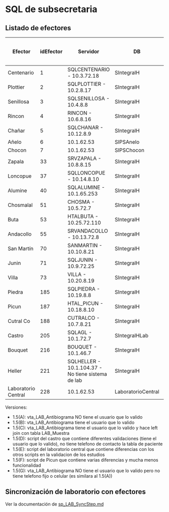 # SQL de subsecretaria

## Listado de efectores

| Efector | idEfector | Servidor | DB | Version de scripts de migración |
|---------|-----------|----------|----|---------------------------------|
| Centenario | 1 |	SQLCENTENARIO - 10.3.72.18	| SIntegralH | 1.5(A) ✓|
| Plottier | 2|SQLPLOTTIER - 10.2.8.17 |SIntegralH| 1.5(B) ✓|
| Senillosa | 3	|SQLSENILLOSA	- 10.4.8.8 |SIntegralH | 1.5(C) ✓ |
| Rincon | 4|	RINCON - 10.6.8.16	|SIntegralH | 1.5(B) ✓|
| Chañar | 5|	SQLCHANAR - 10.12.8.9	|SIntegralH| 1.5(B) ✓|
| Añelo | 6	|10.1.62.53	|SIPSAnelo| 1.5(B) ✓|
| Chocon |7	|10.1.62.53	|SIPSChocon| 1.5(B) ✓|
| Zapala | 33	|SRVZAPALA	- 10.8.8.15 |SIntegralH| 1.5(A) ✓|
| Loncopue | 37	|SQLLONCOPUE - 10.14.8.10	|SIntegralH | |
| Alumine | 40|	SQLALUMINE	- 10.1.65.253 |SIntegralH| |
| Chosmalal | 51|	CHOSMA - 10.5.72.7	|SIntegralH | 1.5(B) ✓|
| Buta | 53	|HTALBUTA	- 10.25.72.110 |SIntegralH | 1.5(G) ✓|
| Andacollo | 55|	SRVANDACOLLO	- 10.13.72.8 |SIntegralH |1.5(B) ✓|
| San Martín | 70	|SANMARTIN - 10.10.8.21	| SIntegralH | 1.5(A) ✓|
| Junin | 71|	SQLJUNIN - 10.9.72.25 |SIntegralH | 1.5(A) ✓|
| Villa | 73|	VILLA	- 10.20.8.19 |SIntegralH | 1.5(A) ✓|
| Piedra | 185	| SQLPIEDRA	- 10.19.8.8 |SIntegralH | 1.5(A) ✓|
| Picun | 187	|HTAL_PICUN	- 10.18.8.10 |SIntegralH | 1.5(F) ✓|
| Cutral Co | 188	|CUTRALCO	- 10.7.8.21|SIntegralH | 1.5(B) ✓|
| Castro | 205	|SQLAGL	- 10.1.72.7 |SIntegralHLab | 1.5(D)|
| Bouquet | 216	|BOUQUET	- 10.1.46.7 |SIntegralH | 1.5(B) ✓|
| Heller | 221	|SQLHELLER - 10.1.104.37 - No tiene sistema de lab |SIntegralH ||
| Laboratorio Central | 228	| 10.1.62.53 |LaboratorioCentral | 1.5(E)|

Versiones:
- 1.5(A): vta_LAB_Antibiograma NO tiene el usuario que lo valido
- 1.5(B): vta_LAB_Antibiograma tiene el usuario que lo valido
- 1.5(C): vta_LAB_Antibiograma tiene el usuario que lo valido y hace left join con tabla LAB_Muestra
- 1.5(D): script del castro que contiene diferentes validaciones (tiene el usuario que lo valido), no tiene telefono de contacto la tabla de paciente
- 1.5(E): script del laboratorio central que contiene diferencias con los otros scripts en la validacion de los estudios
- 1.5(F): script de Picun que contiene varias diferencias y mucha menos funcionalidad
- 1.5(G): vta_LAB_Antibiograma NO tiene el usuario que lo valido pero no tiene telefono fijo o celular (es similara al 1.5(A))


## Sincronización de laboratorio con efectores

Ver la documentación de [sp_LAB_SyncStep.md](sp_LAB_SyncStep.md)

